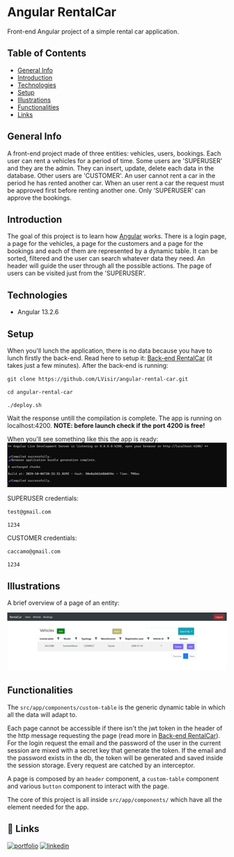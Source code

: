 
# Angular RentalCar

Front-end Angular project of a simple rental car application.

## Table of Contents

 - [General Info](#general-info)
 - [Introduction](#introduction)
 - [Technologies](#technologies)
 - [Setup](#setup)
 - [Illustrations](#illustrations)
 - [Functionalities](#functionalities)
 - [Links](#-links)
 

## General Info

A front-end project made of three entities: vehicles, users, bookings. Each user can rent a vehicles for a period of time. Some users are 'SUPERUSER' and they are the admin. They can insert, update, delete each data in the database. Other users are 'CUSTOMER'. An user cannot rent a car in the period he has rented another car. When an user rent a car the request must be approved first before renting another one. Only 'SUPERUSER' can approve the bookings.
## Introduction

The goal of this project is to learn how [Angular](https://angular.io/) works. There is a login page, a page for the vehicles, a page for the customers and a page for the bookings and each of them are represented by a dynamic table. It can be sorted, filtered and the user can search whatever data they need. An header will guide the user through all the possible actions. The page of users can be visited just from the 'SUPERUSER'.
## Technologies
- Angular 13.2.6
## Setup

When you'll lunch the application, there is no data because you have to lunch firstly the back-end. Read here to setup it: [Back-end RentalCar](https://github.com/LVisir/spring-rental-car?tab=readme-ov-file#setup) (it takes just a few minutes). After the back-end is running: 
```
git clone https://github.com/LVisir/angular-rental-car.git
```
```
cd angular-rental-car
```
```
./deploy.sh
```
Wait the response untill the compilation is complete. The app is running on localhost:4200. **NOTE: before launch check if the port 4200 is free!**

When you'll see something like this the app is ready:
![](./deploy_output.png)

SUPERUSER credentials:
```
test@gmail.com
```
```
1234
```

CUSTOMER credentials:
```
caccamo@gmail.com
```
```
1234
```
## Illustrations

A brief overview of a page of an entity:

![](./vehicles_page.PNG)
## Functionalities

The ```src/app/components/custom-table``` is the generic dynamic table in which all the data will adapt to. 

Each page cannot be accessible if there isn't the jwt token in the header of the http message requesting the page (read more in [Back-end RentalCar](https://github.com/LVisir/spring-rental-car#readme)). For the login request the email and the password of the user in the current session are mixed with a secret key that generate the token. If the email and the password exists in the db, the token will be generated and saved inside the session storage. Every request are catched by an interceptor.

A page is composed by an ```header``` component, a ```custom-table``` component and various ```button``` component to interact with the page.

The core of this project is all inside ```src/app/components/``` which have all the element needed for the app.
## 🔗 Links
[![portfolio](https://img.shields.io/badge/my_portfolio-000?style=for-the-badge&logo=ko-fi&logoColor=white)](https://github.com/LVisir)
[![linkedin](https://img.shields.io/badge/linkedin-0A66C2?style=for-the-badge&logo=linkedin&logoColor=white)](https://www.linkedin.com/in/edoardo-mariani-2903a5262/)

